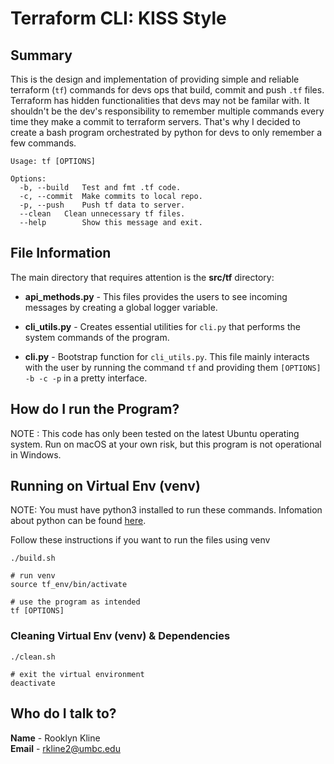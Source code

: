 # Terraform CLI: KISS Style

## Summary
This is the design and implementation of providing simple and reliable terraform (`tf`) commands for devs ops that build, commit and push `.tf` files. Terraform has hidden functionalities that devs may not be familar with. It shouldn't be the dev's responsibility to remember multiple commands every time they make a commit to terraform servers. That's why I decided to create a bash program orchestrated by python for devs to only remember a few commands.

```
Usage: tf [OPTIONS]

Options:
  -b, --build   Test and fmt .tf code.
  -c, --commit  Make commits to local repo.
  -p, --push    Push tf data to server.
  --clean   Clean unnecessary tf files.
  --help        Show this message and exit.
```  



## File Information
The main directory that requires attention is the __src/tf__ directory:

- __api_methods.py__ - This files provides the users to see incoming messages by creating a global logger variable.

- __cli_utils.py__ - Creates essential utilities for `cli.py` that performs the system commands of the program.

- __cli.py__ - Bootstrap function for `cli_utils.py`. This file mainly interacts with the user by running the command `tf` and providing them `[OPTIONS] -b -c -p` in a pretty interface. 


## How do I run the Program?

NOTE : This code has only been tested on the latest Ubuntu operating system. Run on macOS at your own risk, but this program is not operational in Windows.   

## Running on Virtual Env (venv)

NOTE: You must have python3 installed to run these
commands. Infomation about python can be found [here](https://www.python.org/about/).

Follow these instructions if you want to run the files using venv

```
./build.sh

# run venv 
source tf_env/bin/activate 

# use the program as intended
tf [OPTIONS]
```

### Cleaning Virtual Env (venv) & Dependencies
```
./clean.sh

# exit the virtual environment 
deactivate 
```

## Who do I talk to?

__Name__ - Rooklyn Kline<br>
__Email__ - rkline2@umbc.edu<br>